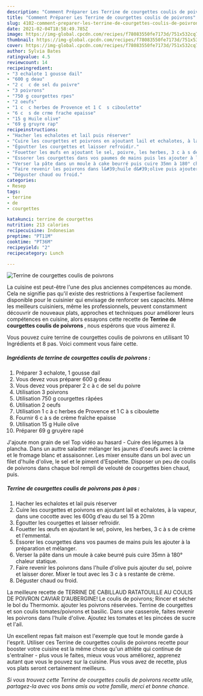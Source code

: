 ```yaml
---
description: "Comment Préparer Les Terrine de courgettes coulis de poivrons"
title: "Comment Préparer Les Terrine de courgettes coulis de poivrons"
slug: 4102-comment-preparer-les-terrine-de-courgettes-coulis-de-poivrons
date: 2021-02-04T18:58:49.785Z
image: https://img-global.cpcdn.com/recipes/f78083550fe7173d/751x532cq70/terrine-de-courgettes-coulis-de-poivrons-photo-principale-de-la-recette.jpg
thumbnail: https://img-global.cpcdn.com/recipes/f78083550fe7173d/751x532cq70/terrine-de-courgettes-coulis-de-poivrons-photo-principale-de-la-recette.jpg
cover: https://img-global.cpcdn.com/recipes/f78083550fe7173d/751x532cq70/terrine-de-courgettes-coulis-de-poivrons-photo-principale-de-la-recette.jpg
author: Sylvia Bates
ratingvalue: 4.5
reviewcount: 14
recipeingredient:
- "3 echalote 1 gousse dail"
- "600 g deau"
- "2 c  c de sel du poivre"
- "3 poivrons"
- "750 g courgettes rpes"
- "2 oeufs"
- "1 c  c herbes de Provence et 1 C  s ciboulette"
- "6 c  s de crme frache epaisse"
- "15 g Huile olive"
- "69 g gruyre rap"
recipeinstructions:
- "Hacher les echalotes et lail puis réserver"
- "Cuire les courgettes et poivrons en ajoutant lail et echalotes, à la vapeur, dans une cocotte avec les 600g d&#39;eau du sel 15 à 20mn"
- "Égoutter les courgettes et laisser refroidir."
- "Fouetter les œufs en ajoutant le sel, poivre, les herbes, 3 c à s de crème et l&#39;emmental."
- "Essorer les courgettes dans vos paumes de mains puis les ajouter à la préparation et mélanger."
- "Verser la pâte dans un moule à cake beurré puis cuire 35mn à 180° chaleur statique."
- "Faire revenir les poivrons dans l&#39;huile d&#39;olive puis ajouter du sel, poivre et laisser dorer. Mixer le tout avec les 3 c à s restante de crème."
- "Déguster chaud ou froid."
categories:
- Resep
tags:
- terrine
- de
- courgettes

katakunci: terrine de courgettes 
nutrition: 213 calories
recipecuisine: Indonesian
preptime: "PT11M"
cooktime: "PT36M"
recipeyield: "2"
recipecategory: Lunch

---
```



![Terrine de courgettes coulis de poivrons](https://img-global.cpcdn.com/recipes/f78083550fe7173d/751x532cq70/terrine-de-courgettes-coulis-de-poivrons-photo-principale-de-la-recette.jpg)

La cuisine est peut-être l'une des plus anciennes compétences au monde. Cela ne signifie pas qu'il existe des restrictions à l'expertise facilement disponible pour le cuisinier qui envisage de renforcer ses capacités. Même les meilleurs cuisiniers, même les professionnels, peuvent constamment découvrir de nouveaux plats, approches et techniques pour améliorer leurs compétences en cuisine, alors essayons cette recette de <strong> Terrine de courgettes coulis de poivrons </strong>, nous espérons que vous aimerez il.

<!--inarticleads1-->

Vous pouvez cuire terrine de courgettes coulis de poivrons en utilisant 10 Ingrédients et 8 pas. Voici comment vous faire cette.

##### Ingrédients de terrine de courgettes coulis de poivrons :

1. Préparer 3 echalote, 1 gousse dail
1. Vous devez vous préparer 600 g deau
1. Vous devez vous préparer 2 c à c de sel du poivre
1. Utilisation 3 poivrons
1. Utilisation 750 g courgettes râpées
1. Utilisation 2 oeufs
1. Utilisation 1 c à c herbes de Provence et 1 C à s ciboulette
1. Fournir 6 c à s de crème fraîche epaisse
1. Utilisation 15 g Huile olive
1. Préparer 69 g gruyère rapé


J&#39;ajoute mon grain de sel Top vidéo au hasard - Cuire des légumes à la plancha. Dans un auttre saladier mélanger les jaunes d&#39;oeufs avec la crème et le fromage blanc et assaisonner. Les mixer ensuite dans un bol avec un filet d&#39;huile d&#39;olive, le sel et le piment d&#39;Espelette. Disposer un peu de coulis de poivrons dans chaque bol rempli de velouté de courgettes bien chaud, puis. 

<!--inarticleads2-->

##### Terrine de courgettes coulis de poivrons pas à pas :

1. Hacher les echalotes et lail puis réserver
1. Cuire les courgettes et poivrons en ajoutant lail et echalotes, à la vapeur, dans une cocotte avec les 600g d&#39;eau du sel 15 à 20mn
1. Égoutter les courgettes et laisser refroidir.
1. Fouetter les œufs en ajoutant le sel, poivre, les herbes, 3 c à s de crème et l&#39;emmental.
1. Essorer les courgettes dans vos paumes de mains puis les ajouter à la préparation et mélanger.
1. Verser la pâte dans un moule à cake beurré puis cuire 35mn à 180° chaleur statique.
1. Faire revenir les poivrons dans l&#39;huile d&#39;olive puis ajouter du sel, poivre et laisser dorer. Mixer le tout avec les 3 c à s restante de crème.
1. Déguster chaud ou froid.


La meilleure recette de TERRINE DE CABILLAUD RATATOUILLE AU COULIS DE POIVRON CAVIAR D&#39;AUBERGINE! Le coulis de poivrons; Rincer et sécher le bol du Thermomix. ajouter les poivrons réservées. Terrine de courgettes et son coulis tomates/poivrons et basilic. Dans une casserole, faites revenir les poivrons dans l&#39;huile d&#39;olive. Ajoutez les tomates et les pincées de sucre et l&#39;ail. 

<!--inarticleads1-->

<p>
Un excellent repas fait maison est l'exemple que tout le monde garde à l'esprit. Utiliser ces Terrine de courgettes coulis de poivrons recette pour booster votre cuisine est la même chose qu'un athlète qui continue de s'entraîner - plus vous le faites, mieux vous vous améliorez, apprenez autant que vous le pouvez sur la cuisine. Plus vous avez de recette, plus vos plats seront certainement meilleurs.
</p>

<p>
<i>Si vous trouvez cette Terrine de courgettes coulis de poivrons recette utile, partagez-la avec vos bons amis ou votre famille, merci et bonne chance.</i>
</p>

